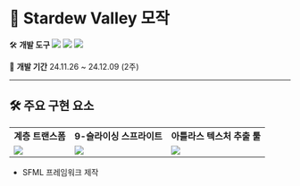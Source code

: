 # 🌱 Stardew Valley 모작


🛠️ **개발 도구**
<img src="https://img.shields.io/badge/C++-00599C?style=flat-square&logo=cplusplus&logoColor=white"/> <img src="https://img.shields.io/badge/SFML-8CC445?style=flat-square&logo=sfml&logoColor=white"/> <img src="https://img.shields.io/badge/ImGui-00465B?style=flat-square"/>

📅 **개발 기간**
24.11.26 ~ 24.12.09 (2주)



---

## 🛠️ 주요 구현 요소
<table>
  <tr>
    <td align="center"><strong>계층 트랜스폼</strong></td>
    <td align="center"><strong>9-슬라이싱 스프라이트</strong></td>
    <td align="center"><strong>아틀라스 텍스처 추출 툴</strong></td>
  </tr>
  <tr>
    <td><img src="./ScreenShot/Road.jpg"/></td>
    <td><img src="./ScreenShot/City.jpg"/></td>
    <td><img src="./ScreenShot/City.jpg"/></td>
  </tr>
</table>

- SFML 프레임워크 제작

